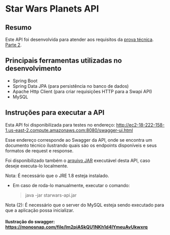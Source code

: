 Star Wars Planets API
=======================

## Resumo

Este API foi desenvolvida para atender aos requisitos da [prova técnica](https://monosnap.com/file/BaJ2iVTF1tepCXiIqv4RQ25GCTlIqp). [Parte 2](https://monosnap.com/file/yutmF3SNVo0MIIeBGb6m5ABry9dB4s).

## Principais ferramentas utilizadas no desenvolvimento

* Spring Boot
* Spring Data JPA (para persistência no banco de dados)
* Apache Http Client (para criar requisições HTTP para a Swapi API)
* MySQL

## Instruções para executar a API

Esta API foi disponibilizada para testes no endereço: http://ec2-18-222-158-1.us-east-2.compute.amazonaws.com:8080/swagger-ui.html

Esse endereço corresponde ao Swagger da API, onde se encontra um documento técnico ilustrando quais são os endpoints disponíveis e seus formatos de request e response.

Foi disponibilizado também o [arquivo JAR](https://github.com/luislucana/starwars-api/blob/master/target/starwars-api.jar) executável desta API, caso deseje executa-lo localmente.

Nota: É necessário que o JRE 1.8 esteja instalado.

* Em caso de roda-lo manualmente, executar o comando:

   > java -jar starwars-api.jar

Nota (2): É necessário que o server do MySQL esteja sendo executado para que a aplicação possa inicializar.

#### Ilustração do swagger: https://monosnap.com/file/lm2piASkQU1NKh1d4IYmeuAvUkwxrq